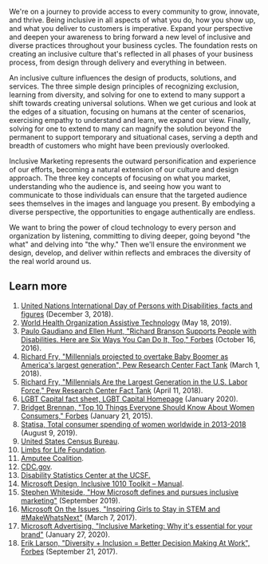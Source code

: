 We're on a journey to provide access to every community to grow, innovate, and thrive. Being inclusive in all aspects of what you do, how you show up, and what you deliver to customers is imperative. Expand your perspective and deepen your awareness to bring forward a new level of inclusive and diverse practices throughout your business cycles. The foundation rests on creating an inclusive culture that's reflected in all phases of your business process, from design through delivery and everything in between.

An inclusive culture influences the design of products, solutions, and services. The three simple design principles of recognizing exclusion, learning from diversity, and solving for one to extend to many support a shift towards creating universal solutions. When we get curious and look at the edges of a situation, focusing on humans at the center of scenarios, exercising empathy to understand and learn, we expand our view. Finally, solving for one to extend to many can magnify the solution beyond the permanent to support temporary and situational cases, serving a depth and breadth of customers who might have been previously overlooked.

Inclusive Marketing represents the outward personification and experience of our efforts, becoming a natural extension of our culture and design approach. The three key concepts of focusing on what you market, understanding who the audience is, and seeing how you want to communicate to those individuals can ensure that the targeted audience sees themselves in the images and language you present. By embodying a diverse perspective, the opportunities to engage authentically are endless.

We want to bring the power of cloud technology to every person and organization by listening, committing to diving deeper, going beyond "the what" and delving into "the why." Then we'll ensure the environment we design, develop, and deliver within reflects and embraces the diversity of the real world around us.

## Learn more

1. [United Nations International Day of Persons with Disabilities, facts and figures](https://www.un.org/en/observances/day-of-persons-with-disabilities/background) (December 3, 2018).
1. [World Health Organization Assistive Technology](https://www.who.int/news-room/fact-sheets/detail/assistive-technology) (May 18, 2019).
1. [Paulo Gaudiano and Ellen Hunt,  "Richard Branson Supports People with Disabilities. Here are Six Ways You Can Do It, Too," Forbes](https://www.forbes.com/sites/gaudianohunt/2016/10/31/richard-branson-supports-disabilities/#421cbcc5788e) (October 16, 2016).
1. [Richard Fry, "Millennials projected to overtake Baby Boomer as America's largest generation", Pew Research Center Fact Tank](https://www.pewresearch.org/fact-tank/2018/03/01/millennials-overtake-baby-boomers/) (March 1, 2018).
1. [Richard Fry, "Millennials Are the Largest Generation in the U.S. Labor Force," Pew Research Center Fact Tank](https://www.pewresearch.org/fact-tank/2018/04/11/millennials-largest-generation-us-labor-force/) (April 11, 2018).
1. [LGBT Capital fact sheet, LGBT Capital Homepage](http://www.lgbt-capital.com/) (January 2020).
1. [Bridget Brennan, "Top 10 Things Everyone Should Know About Women Consumers," Forbes](https://www.forbes.com/sites/bridgetbrennan/2015/01/21/top-10-things-everyone-should-know-about-women-consumers/#53c338976a8b) (January 21, 2015).  
1. [Statisa, Total consumer spending of women worldwide in 2013-2018](https://www.statista.com/statistics/578492/women-buying-power-worldwide/) (August 9, 2019).
1. [United States Census Bureau](https://www.census.gov/).
1. [Limbs for Life Foundation](http://limbsforlife.org/).
1. [Amputee Coalition](https://www.amputee-coalition.org/).
1. [CDC.gov](https://www.cdc.gov/).
1. [Disability Statistics Center at the UCSF.](https://disability.ucsf.edu/)
1. [Microsoft Design, Inclusive 1010 Toolkit – Manual](https://inclusive.microsoft.design/).
1. [Stephen Whiteside, "How Microsoft defines and pursues inclusive marketing"](https://www.warc.com/content/paywall/article/event-reports/how-microsoft-defines-and-pursues-inclusive-marketing/129014) (September 2019).
1. [Microsoft On the Issues, "Inspiring Girls to Stay in STEM and #MakeWhatsNext"](https://blogs.microsoft.com/on-the-issues/2017/03/07/inspiring-girls-stay-stem-makewhatsnext/) (March 7, 2017).
1. [Microsoft Advertising, "Inclusive Marketing: Why it's essential for your brand"](https://about.ads.microsoft.com/en-us/blog/post/january-2020/inclusive-marketing-why-its-essential-for-your-brand)  (January 27, 2020).
1. [Erik Larson, "Diversity + Inclusion = Better Decision Making At Work", Forbes](https://www.forbes.com/sites/eriklarson/2017/09/21/new-research-diversity-inclusion-better-decision-making-at-work/#53a778bc4cbf) (September 21, 2017).
